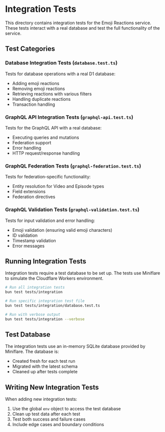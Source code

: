 # Integration Tests

This directory contains integration tests for the Emoji Reactions service. These tests interact with a real database and test the full functionality of the service.

## Test Categories

### Database Integration Tests (`database.test.ts`)

Tests for database operations with a real D1 database:
- Adding emoji reactions
- Removing emoji reactions
- Retrieving reactions with various filters
- Handling duplicate reactions
- Transaction handling

### GraphQL API Integration Tests (`graphql-api.test.ts`)

Tests for the GraphQL API with a real database:
- Executing queries and mutations
- Federation support
- Error handling
- HTTP request/response handling

### GraphQL Federation Tests (`graphql-federation.test.ts`)

Tests for federation-specific functionality:
- Entity resolution for Video and Episode types
- Field extensions
- Federation directives

### GraphQL Validation Tests (`graphql-validation.test.ts`)

Tests for input validation and error handling:
- Emoji validation (ensuring valid emoji characters)
- ID validation
- Timestamp validation
- Error messages

## Running Integration Tests

Integration tests require a test database to be set up. The tests use Miniflare to simulate the Cloudflare Workers environment.

```bash
# Run all integration tests
bun test tests/integration

# Run specific integration test file
bun test tests/integration/database.test.ts

# Run with verbose output
bun test tests/integration --verbose
```

## Test Database

The integration tests use an in-memory SQLite database provided by Miniflare. The database is:
- Created fresh for each test run
- Migrated with the latest schema
- Cleaned up after tests complete

## Writing New Integration Tests

When adding new integration tests:
1. Use the global `env` object to access the test database
2. Clean up test data after each test
3. Test both success and failure cases
4. Include edge cases and boundary conditions